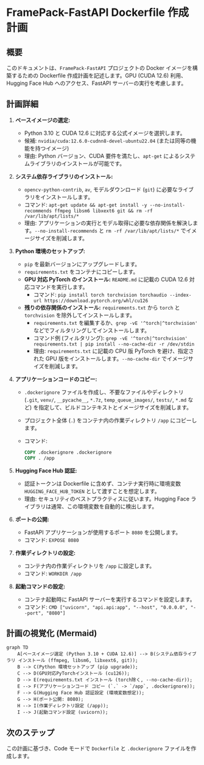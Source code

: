 # FramePack-FastAPI Dockerfile 作成計画

## 概要

このドキュメントは、`FramePack-FastAPI` プロジェクトの Docker イメージを構築するための Dockerfile 作成計画を記述します。GPU (CUDA 12.6) 利用、Hugging Face Hub へのアクセス、FastAPI サーバーの実行を考慮します。

## 計画詳細

1. **ベースイメージの選定:**
    * Python 3.10 と CUDA 12.6 に対応する公式イメージを選択します。
    * 候補: `nvidia/cuda:12.6.0-cudnn8-devel-ubuntu22.04` (または同等の機能を持つイメージ)
    * 理由: Python バージョン、CUDA 要件を満たし、`apt-get` によるシステムライブラリのインストールが可能です。

2. **システム依存ライブラリのインストール:**
    * `opencv-python-contrib`, `av`, モデルダウンロード (`git`) に必要なライブラリをインストールします。
    * コマンド: `apt-get update && apt-get install -y --no-install-recommends ffmpeg libsm6 libxext6 git && rm -rf /var/lib/apt/lists/*`
    * 理由: アプリケーションの実行とモデル取得に必要な依存関係を解決します。`--no-install-recommends` と `rm -rf /var/lib/apt/lists/*` でイメージサイズを削減します。

3. **Python 環境のセットアップ:**
    * `pip` を最新バージョンにアップグレードします。
    * `requirements.txt` をコンテナにコピーします。
    * **GPU 対応 PyTorch のインストール:** `README.md` に記載の CUDA 12.6 対応コマンドを実行します。
        * コマンド: `pip install torch torchvision torchaudio --index-url https://download.pytorch.org/whl/cu126`
    * **残りの依存関係のインストール:** `requirements.txt` から `torch` と `torchvision` を除外してインストールします。
        * `requirements.txt` を編集するか、`grep -vE '^torch|^torchvision'` などでフィルタリングしてインストールします。
        * コマンド例 (フィルタリング): `grep -vE '^torch|^torchvision' requirements.txt | pip install --no-cache-dir -r /dev/stdin`
        * 理由: `requirements.txt` に記載の CPU 版 PyTorch を避け、指定された GPU 版をインストールします。`--no-cache-dir` でイメージサイズを削減します。

4. **アプリケーションコードのコピー:**
    * `.dockerignore` ファイルを作成し、不要なファイルやディレクトリ (`.git`, `venv/`, `__pycache__`, `*.7z`, `temp_queue_images/`, `tests/`, `*.md` など) を指定して、ビルドコンテキストとイメージサイズを削減します。
    * プロジェクト全体 (`.`) をコンテナ内の作業ディレクトリ `/app` にコピーします。
    * コマンド:

        ```dockerfile
        COPY .dockerignore .dockerignore
        COPY . /app
        ```

5. **Hugging Face Hub 認証:**
    * 認証トークンは Dockerfile に含めず、コンテナ実行時に環境変数 `HUGGING_FACE_HUB_TOKEN` として渡すことを想定します。
    * 理由: セキュリティのベストプラクティスに従います。Hugging Face ライブラリは通常、この環境変数を自動的に検出します。

6. **ポートの公開:**
    * FastAPI アプリケーションが使用するポート `8080` を公開します。
    * コマンド: `EXPOSE 8080`

7. **作業ディレクトリの設定:**
    * コンテナ内の作業ディレクトリを `/app` に設定します。
    * コマンド: `WORKDIR /app`

8. **起動コマンドの設定:**
    * コンテナ起動時に FastAPI サーバーを実行するコマンドを設定します。
    * コマンド: `CMD ["uvicorn", "api.api:app", "--host", "0.0.0.0", "--port", "8080"]`

## 計画の視覚化 (Mermaid)

```mermaid
graph TD
    A[ベースイメージ選定 (Python 3.10 + CUDA 12.6)] --> B(システム依存ライブラリ インストール (ffmpeg, libsm6, libxext6, git));
    B --> C(Python 環境セットアップ (pip upgrade));
    C --> D(GPU対応PyTorchインストール (cu126));
    D --> E(requirements.txt インストール (torch除く, --no-cache-dir));
    E --> F(アプリケーションコード コピー (`.` -> `/app`, .dockerignore));
    F --> G(Hugging Face Hub 認証設定 (環境変数想定));
    G --> H(ポート公開: 8080);
    H --> I(作業ディレクトリ設定 (/app));
    I --> J(起動コマンド設定 (uvicorn));
```

## 次のステップ

この計画に基づき、Code モードで `Dockerfile` と `.dockerignore` ファイルを作成します。
